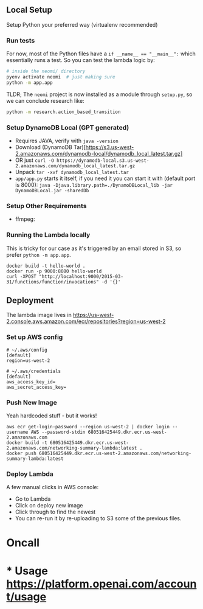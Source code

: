 ## Local Setup
Setup Python your preferred way (virtualenv recommended)

### Run tests
For now, most of the Python files have a `if __name__ == "__main__":` which essentially runs a test.
So you can test the lambda logic by:
```bash
# inside the neomi/ directory
pyenv activate neomi  # just making sure
python -m app.app
```
TLDR; The `neomi` project is now installed as a module through `setup.py`, so we can conclude research like:
```bash
python -m research.action_based_transition
```

### Setup DynamoDB Local (GPT generated)
* Requires JAVA, verify with `java -version`
* Download (DynamoDB Tar)[https://s3.us-west-2.amazonaws.com/dynamodb-local/dynamodb_local_latest.tar.gz]
* OR just `curl -O https://dynamodb-local.s3.us-west-2.amazonaws.com/dynamodb_local_latest.tar.gz
`
* Unpack `tar -xvf dynamodb_local_latest.tar`
* `app/app.py` starts it itself, if you need it you can start it with (default port is 8000): `java -Djava.library.path=./DynamoDBLocal_lib -jar DynamoDBLocal.jar -sharedDb`

### Setup Other Requirements
* ffmpeg: 

### Running the Lambda locally
This is tricky for our case as it's triggered by an email stored in S3,
so prefer `python -m app.app`.
```
docker build -t hello-world .
docker run -p 9000:8080 hello-world
curl -XPOST "http://localhost:9000/2015-03-31/functions/function/invocations" -d '{}'
```

## Deployment
The lambda image lives in https://us-west-2.console.aws.amazon.com/ecr/repositories?region=us-west-2

### Set up AWS config
```
# ~/.aws/config
[default]
region=us-west-2

# ~/.aws/credentials
[default]
aws_access_key_id=
aws_secret_access_key=
```

### Push New Image
Yeah hardcoded stuff - but it works!
```
aws ecr get-login-password --region us-west-2 | docker login --username AWS --password-stdin 680516425449.dkr.ecr.us-west-2.amazonaws.com
docker build -t 680516425449.dkr.ecr.us-west-2.amazonaws.com/networking-summary-lambda:latest .
docker push 680516425449.dkr.ecr.us-west-2.amazonaws.com/networking-summary-lambda:latest
```

### Deploy Lambda
A few manual clicks in AWS console:
* Go to Lambda
* Click on deploy new image
* Click through to find the newest
* You can re-run it by re-uploading to S3 some of the previous files. 

# Oncall
# * Usage https://platform.openai.com/account/usage